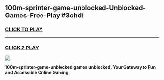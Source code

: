 
## 100m-sprinter-game-unblocked-Unblocked-Games-Free-Play #3chdi
<h3>
<a href="https://us.freeplayer.one?title=100m-sprinter-game-unblocked&ref=9M">CLICK TO PLAY</a></h3>
<hr>

<h3>
<a href="https://us.freeplayer.one?title=100m-sprinter-game-unblocked&ref=9M">CLICK 2 PLAY</a>
  
</h3>

<a href="https://us.freeplayer.one?title=100m-sprinter-game-unblocked&ref=9M"><img src="https://clearcache.store/games.png"></a>


**100m-sprinter-game-unblocked games unblocked: Your Gateway to Fun and Accessible Online Gaming**
